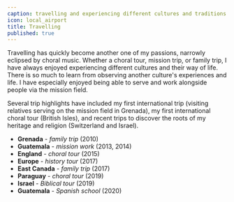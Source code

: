 ```yaml
---
caption: travelling and experiencing different cultures and traditions
icon: local_airport
title: Travelling
published: true
---
```


Travelling has quickly become another one of my passions, narrowly eclipsed by choral music. Whether a choral tour, mission trip, or family trip, I have always enjoyed experiencing different cultures and their way of life. There is so much to learn from observing another culture's experiences and life. I have especially enjoyed being able to serve and work alongside people via the mission field.

Several trip highlights have included my first international trip (visiting relatives serving on the mission field in Grenada), my first international choral tour (British Isles), and recent trips to discover the roots of my heritage and religion (Switzerland and Israel).

- **Grenada** - _family trip_ (2010)
- **Guatemala** - _mission work_ (2013, 2014)
- **England** - _choral tour_ (2015)
- **Europe** - _history tour_ (2017)
- **East Canada** - _family trip_ (2017)
- **Paraguay** - _choral tour_ (2019)
- **Israel** - _Biblical tour_ (2019)
- **Guatemala** - _Spanish school_ (2020)
